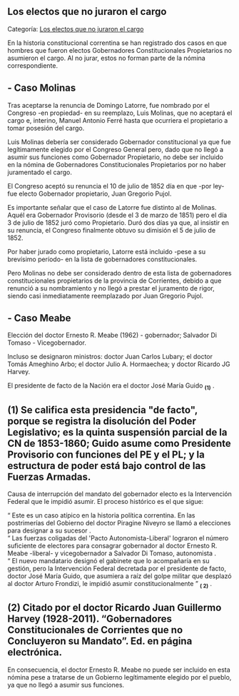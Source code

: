 ## Los electos que no juraron el cargo

Categoría: [Los electos que no juraron el cargo](http://descubrircorrientes.com.ar/2012/index.php/3847-cronologias/cronologias-del-periodo-independiente/gobernadoresconstitucionales-propietarios-de-corrientes/los-electos-que-no-juraron-el-cargo)

En la historia constitucional correntina se han registrado dos casos en que hombres que fueron electos Gobernadores Constitucionales Propietarios no asumieron el cargo. Al no jurar, estos no forman parte de la nómina correspondiente.

## **\- Caso Molinas**

Tras aceptarse la renuncia de Domingo Latorre, fue nombrado por el Congreso -en propiedad- en su reemplazo, Luis Molinas, que no aceptará el cargo e, interino, Manuel Antonio Ferré hasta que ocurriera el propietario a tomar posesión del cargo.

Luis Molinas debería ser considerado Gobernador constitucional ya que fue legítimamente elegido por el Congreso General pero, dado que no llegó a asumir sus funciones como Gobernador Propietario, no debe ser incluido en la nómina de Gobernadores Constitucionales Propietarios por no haber juramentado el cargo.

El Congreso aceptó su renuncia el 10 de julio de 1852 día en que -por ley- fue electo Gobernador propietario, Juan Gregorio Pujol.

Es importante señalar que el caso de Latorre fue distinto al de Molinas. Aquél era Gobernador Provisorio (desde el 3 de marzo de 1851) pero el día 3 de julio de 1852 juró como Propietario. Duró dos días ya que, al insistir en su renuncia, el Congreso finalmente obtuvo su dimisión el 5 de julio de 1852.

Por haber jurado como propietario, Latorre está incluido -pese a su brevísimo período- en la lista de gobernadores constitucionales.

Pero Molinas no debe ser considerado dentro de esta lista de gobernadores constitucionales propietarios de la provincia de Corrientes, debido a que renunció a su nombramiento y no llegó a prestar el juramento de rigor, siendo casi inmediatamente reemplazado por Juan Gregorio Pujol.

## **\- Caso Meabe**

Elección del doctor Ernesto R. Meabe (1962) - gobernador; Salvador Di Tomaso - Vicegobernador.

Incluso se designaron ministros: doctor Juan Carlos Lubary; el doctor Tomás Ameghino Arbo; el doctor Julio A. Hormaechea; y doctor Ricardo JG Harvey.

El presidente de facto de la Nación era el doctor José María Guido <sub><strong><span><span>(1)</span></span></strong></sub> .

## **(1)** Se califica esta presidencia "de facto", porque se registra la disolución del Poder Legislativo; es la quinta suspensión parcial de la CN de 1853-1860; Guido asume como Presidente Provisorio con funciones del PE y el PL; y la estructura de poder está bajo control de las Fuerzas Armadas.

Causa de interrupción del mandato del gobernador electo es la Intervención Federal que le impidió asumir. El proceso histórico es el que sigue:

“ Este es un caso atípico en la historia política correntina. En las postrimerías del Gobierno del doctor Piragine Niveyro se llamó a elecciones para designar a su sucesor .  
“ Las fuerzas coligadas del 'Pacto Autonomista-Liberal' lograron el número suficiente de electores para consagrar gobernador al doctor Ernesto R. Meabe -liberal- y vicegobernador a Salvador Di Tomaso, autonomista .  
“ El nuevo mandatario designó el gabinete que lo acompañaría en su gestión, pero la Intervención Federal decretada por el presidente de facto, doctor José María Guido, que asumiera a raíz del golpe militar que desplazó al doctor Arturo Frondizi, le impidió asumir constitucionalmente ” <sub><strong><span><span>( 2)</span></span></strong></sub> .

## **(2)** Citado por el doctor Ricardo Juan Guillermo Harvey (1928-2011). “Gobernadores Constitucionales de Corrientes que no Concluyeron su Mandato”. Ed. en página electrónica.

En consecuencia, el doctor Ernesto R. Meabe no puede ser incluido en esta nómina pese a tratarse de un Gobierno legítimamente elegido por el pueblo, ya que no llegó a asumir sus funciones.